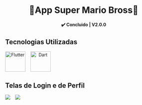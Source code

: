 <h1 align="center"> 
	📱App Super Mario Bross🍄
</h1>
<h4 align="center"> 
	  ✔️ Concluido | V2.0.0
</h4>

## Tecnologias Utilizadas

<div style="text-align: center; display: inline-block">  
	<img src="https://cdn.jsdelivr.net/gh/devicons/devicon@latest/icons/flutter/flutter-original.svg" alt="Flutter" width="65px"> &nbsp;&nbsp;
	<img src="https://cdn.jsdelivr.net/gh/devicons/devicon@latest/icons/dart/dart-original.svg" alt="Dart" width="65px">
</div>

## Telas de Login e de Perfil
<div style="text-align: center; display: inline-block">  
	<img src="https://github.com/Amanda-Torres/Login_app/assets/106416909/e239fff2-5583-4676-a062-9ec432fdc0aa"> &nbsp;&nbsp;
	<img src="https://github.com/Amanda-Torres/Login_app/assets/106416909/a5c78af0-e322-402d-aa00-f3e146e0d114">
</div>
